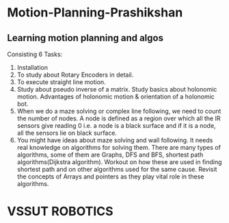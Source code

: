 # Motion-Planning-Prashikshan

## Learning motion planning and algos

Consisting 6 Tasks:

1. Installation
2. To study about Rotary Encoders in detail.
3. To execute straight line motion. 
4. Study about pseudo inverse of a matrix. Study basics about holonomic motion. Advantages of holonomic motion & orientation of a holonomic bot.
5. When we do a maze solving or complex line following, we need to count the number of nodes. A node is defined as a region over which all the IR sensors give reading 0 i.e. a node is a black surface and if it is a node, all the sensors lie on black surface. 
6. You might have ideas about maze solving and wall following. It needs real knowledge on algorithms for solving them. There are many types of algorithms, some of them are Graphs, DFS and BFS, shortest path algorithms(Dijkstra algorithm). Workout on how these are used in finding shortest path and on other algorithms used for the same cause. Revisit the concepts of Arrays and pointers as they play vital role in these algorithms. 

# VSSUT ROBOTICS
